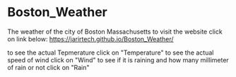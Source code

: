 # Boston_Weather
The weather of the city of Boston Massachusetts
to visit the website click on link below:
https://jarirtech.github.io/Boston_Weather/

to see the actual  Tepmerature click on "Temperature"
to see the actual speed of wind click on "Wind"
to see if it is raining and how many millimeter of rain  or not click on "Rain"
